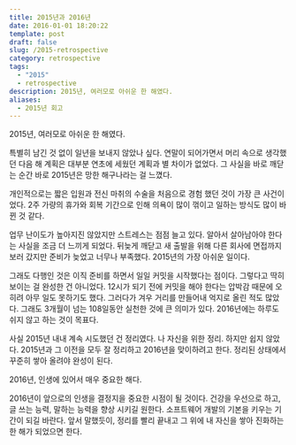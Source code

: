 ```yaml
---
title: 2015년과 2016년
date: 2016-01-01 18:20:22
template: post
draft: false
slug: /2015-retrospective
category: retrospective
tags:
  - "2015"
  - retrospective
description: 2015년, 여러모로 아쉬운 한 해였다.
aliases:
  - 2015년 회고
---
```


2015년, 여러모로 아쉬운 한 해였다.

특별히 남긴 것 없이 일년을 보내지 않았나 싶다. 연말이 되어가면서 머리 속으로 생각했던 다음 해 계획은 대부분 연초에 세웠던 계획과 별 차이가 없었다. 그 사실을 바로 깨닫는 순간 바로 2015년은 망한 해구나라는 걸 느꼈다.

개인적으로는 짧은 입원과 전신 마취의 수술을 처음으로 경험 했던 것이 가장 큰 사건이었다. 2주 가량의 휴가와 회복 기간으로 인해 의욕이 많이 꺾이고 일하는 방식도 많이 바뀐 것 같다.

업무 난이도가 높아지진 않았지만 스트레스는 점점 늘고 있다. 알아서 살아남아야 한다는 사실을 조금 더 느끼게 되었다. 뒤늦게 깨닫고 새 출발을 위해 다른 회사에 면접까지 보러 갔지만 준비가 늦었고 너무나 부족했다. 2015년의 가장 아쉬운 일이다.

그래도 다행인 것은 이직 준비를 하면서 일일 커밋을 시작했다는 점이다. 그렇다고 딱히 보이는 걸 완성한 건 아니었다. 12시가 되기 전에 커밋을 해야 한다는 압박감 때문에 오히려 아무 일도 못하기도 했다. 그러다가 겨우 거리를 만들어내 억지로 올린 적도 많았다. 그래도 3개월이 넘는 108일동안 실천한 것에 큰 의미가 있다. 2016년에는 하루도 쉬지 않고 하는 것이 목표다.

사실 2015년 내내 계속 시도했던 건 정리였다. 나 자신을 위한 정리. 하지만 쉽지 않았다. 2015년과 그 이전을 모두 잘 정리하고 2016년을 맞이하려고 한다. 정리된 상태에서 꾸준히 쌓아 올려야 완성이 된다.

2016년, 인생에 있어서 매우 중요한 해다.

2016년이 앞으로의 인생을 결정지을 중요한 시점이 될 것이다. 건강을 우선으로 하고, 글 쓰는 능력, 말하는 능력을 향상 시키길 원한다. 소프트웨어 개발의 기본을 키우는 기간이 되길 바란다. 앞서 말했듯이, 정리를 빨리 끝내고 그 위에 내 자신을 쌓아 진화하는 한 해가 되었으면 한다.
